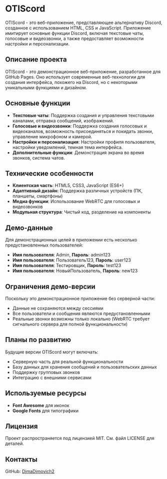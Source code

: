 # OTIScord

OTIScord - это веб-приложение, представляющее альтернативу Discord, созданное с использованием HTML, CSS и JavaScript. Приложение имитирует основные функции Discord, включая текстовые чаты, голосовые и видеозвонки, а также предоставляет возможности настройки и персонализации.

## Описание проекта

OTIScord - это демонстрационное веб-приложение, разработанное для GitHub Pages. Оно использует современные веб-технологии для создания интерфейса, похожего на Discord, но с некоторыми уникальными функциями и дизайном.

## Основные функции

- **Текстовые чаты**: Поддержка создания и управления текстовыми каналами, отправка сообщений, изображений.
- **Голосовые и видеозвонки**: Поддержка создания голосовых и видеоканалов, возможность присоединяться и покидать звонки, управление микрофоном и камерой.
- **Настройки и персонализация**: Настройки профиля пользователя, настройки уведомлений, темная тема интерфейса.
- **Дополнительные функции**: Демонстрация экрана во время звонков, система чатов.

## Технические особенности

- **Клиентская часть**: HTML5, CSS3, JavaScript (ES6+)
- **Адаптивный дизайн**: Поддержка различных устройств (ПК, планшеты, смартфоны)
- **Медиа функции**: Использование WebRTC для голосовых и видеозвонков
- **Модульная структура**: Чистый код, разделение на компоненты

## Демо-данные

Для демонстрационных целей в приложении есть несколько предустановленных пользователей:

- **Имя пользователя**: Admin, **Пароль**: admin123
- **Имя пользователя**: Пользователь123, **Пароль**: user123
- **Имя пользователя**: Тестировщик, **Пароль**: test123
- **Имя пользователя**: НовыйПользователь, **Пароль**: new123

## Ограничения демо-версии

Поскольку это демонстрационное приложение без серверной части:

- Данные не сохраняются между сессиями
- Все пользователи и сообщения являются предустановленными
- Реальные звонки возможны только локально (WebRTC требует сигнального сервера для полной функциональности)

## Планы по развитию

Будущие версии OTIScord могут включать:

- Серверную часть для реальной функциональности
- Базу данных для хранения сообщений и пользовательских данных
- Поддержку групповых звонков
- Интеграцию с внешними сервисами

## Используемые ресурсы

- **Font Awesome** для иконок
- **Google Fonts** для типографики

## Лицензия

Проект распространяется под лицензией MIT. См. файл LICENSE для деталей.

## Контакты

GitHub: [DimaDimovich2](https://github.com/DimaDimovich2) 